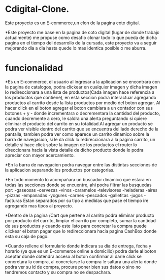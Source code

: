 # Cdigital-Clone.

Este proyecto es un E-commerce,un clon de la pagina coto digital.

\*Este proyecto me base en la pagina de coto digital (lugar de donde trabajo actualmente) me propuse como desafio clonar todo lo que
pueda de dicha pagina en el tiempo del desarrollo de la cursada, este proyecto va a seguir mejorando dia a dia hasta quede
lo mas identica posible o me aburra.

# funcionalidad

\*Es un E-commerce, el usuario al ingresar a la aplicacion se encontrara con la pagina de catalogos, podra clickear en cualquier imagen
y dicha imagen lo redireccionara a una lista de productos(Cada imagen hace referencia a los productos que contiene), en esta seccion podra interactuar agregando productos al carrito desde la lista productos por medio del boton agregar. Al hacer click en el boton agregar el boton cambiara a un contador con sus botones + y - donde incrementara o decrementara la cantidad del producto, cuando decremente a cero, le saldra una alerta preguntando si quiere eliminar el producto del carrito en su totalidad.Al agregar un producto se podra ver visible dentro del carrito que se encuentra del lado derecho de la pantalla, tambien podra ver como aparece un carrito dinamico sobre la barra de navegacion, si le da click lo redireccionara a la pagina carrito, un detalle si hace click sobre la imagen de los productos el router lo direccionara hacia la vista detalle de dicho producto donde lo podra apreciar con mayor acercamiento.

\*En la barra de navegacion podra navegar entre las distintas secciones de la aplicacion separando los productos por categorias.

\*En todo momento lo acompañara un buscador dinamico que estara en todas las secciones donde se encuentre, ahi podra filtrar las busquedas por:
-gaseosas
-cervezas
-vinos
-caramelos
-televisores
-heladeras
-aires
-pizzas
-empanadas
-yogures
-carnes
-pescados
-galletitas
-jugos
-facturas
Estan separados por su tipo a medidas que pase el tiempo ire agregando mas tipos al proyecto.

\*Dentro de la pagina /Cart que pertene al carrito podra eliminar producto por producto del carrito, limpiar el carrito por completo, sumar la cantidad de sus productos y cuando este listo para concretar la compra puede clickear el boton pagar que lo redireccionara hacia pagina
CashBox donde esta su caja de pago.

\*Cuando rellene el formulario donde indicara su dia de entrega, fecha y horario (ya que es un E-commerce online a domicilio) podra darle al boton aceptar donde obtendra acceso al boton confirmar al darle click se concretara la compra, al concretarse la compra le saltara una alerta donde podra ver su id de compra, procure poner bien sus datos o sino no tendremos contacto y su compra no se despachara.
